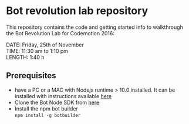 # Bot revolution lab repository
This repository contains the code and getting started info to walkthrough the Bot Revolution Lab for Codemotion 2016:

DATE: Friday, 25th of November  
TIME: 11:30 am to 1:10 pm  
LENGTH: 1:40 h  

## Prerequisites
- have a PC or a MAC with Nodejs runtime > 10.0 installed. It can be installed with instructions available [here](https://nodejs.org/en/download/) 
- Clone the Bot Node SDK from [here](https://github.com/Microsoft/BotBuilder/tree/master/Node)  
- Install the npm bot builder  
`npm install -g botbuilder `

